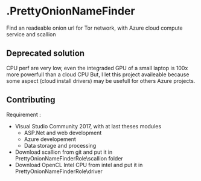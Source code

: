 # .PrettyOnionNameFinder
Find an readeable onion url for Tor network, with Azure cloud compute service and scallion

## Deprecated solution
CPU perf are very low, even the integraded GPU of a small laptop is 100x more powerfull than a cloud CPU
But, I let this project availeable because some aspect (cloud install drivers) may be usefull for others Azure projects.

## Contributing

Requirement :

- Visual Studio Community 2017, with at last theses modules
    - ASP.Net and web development
    - Azure developement
    - Data storage and processing
- Download scallion from git and put it in PrettyOnionNameFinderRole\scallion folder
- Download OpenCL Intel CPU from intel and put it in PrettyOnionNameFinderRole\driver
